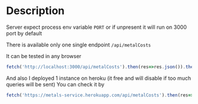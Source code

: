 # Description

Server expect process env variable `PORT` or if unpresent it will run on 3000 port by default

There is available only one single endpoint `/api/metalCosts`

It can be tested in any browser

```javascript
fetch('http://localhost:3000/api/metalCosts').then(res=>res.json()).then(console.log)
```

And also I deployed 1 instance on heroku (it free and will disable if too much queries will be sent)
You can check it by

```javascript
fetch('https://metals-service.herokuapp.com/api/metalCosts').then(res=>res.json()).then(console.log)
```
